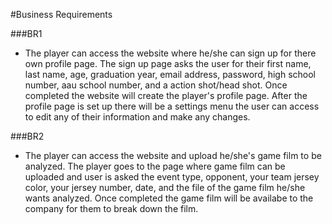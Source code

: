 #Business Requirements

###BR1
* The player can access the website where he/she can sign up for there own profile page. The sign up page asks the user for their first name, last name, age, graduation year, email address, password, high school number, aau school number, and a action shot/head shot. Once completed the website will create the player's profile page. After the profile page is set up there will be a settings menu the user can access to edit any of their information and make any changes. 

###BR2
* The player can access the website and upload he/she's game film to be analyzed. The player goes to the page where game film can be uploaded and user is asked the event type, opponent, your team jersey color, your jersey number, date, and the file of the game film he/she wants analyzed. Once completed the game film will be availabe to the company for them to break down the film.
